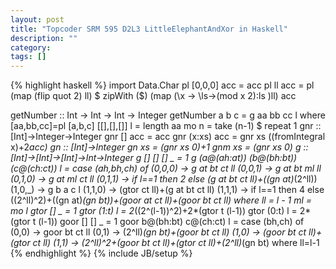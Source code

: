 ```yaml
---
layout: post
title: "Topcoder SRM 595 D2L3 LittleElephantAndXor in Haskell"
description: ""
category: 
tags: []
---
```

{% highlight haskell %}
import Data.Char
pl [0,0,0] acc = acc
pl ll acc = 
    pl (map (flip quot 2) ll) $ zipWith ($) (map (\x -> \ls->(mod x 2):ls )ll) acc
    
getNumber :: Int -> Int -> Int -> Integer
getNumber a b c = 
    g aa bb cc l 
        where
            [aa,bb,cc]=pl [a,b,c] [[],[],[]]
            l = length aa
mo n = take (n-1) $ repeat 1
gnr :: [Int]->Integer->Integer
gnr [] acc = acc
gnr (x:xs) acc = gnr xs ((fromIntegral x)+2*acc) 
gn :: [Int]->Integer
gn xs = (gnr xs 0)+1
gnm xs = (gnr xs 0)
g :: [Int]->[Int]->[Int]->Int->Integer
g [] [] [] _ = 1
g (a@(ah:at)) (b@(bh:bt)) (c@(ch:ct)) l = 
        case (ah,bh,ch) of
        (0,0,0) -> g at bt ct ll
        (0,0,1) -> g at bt ml ll
        (0,1,0) -> g at ml ct ll
        (0,1,1) -> if l==1 then 2 else (g at bt ct ll)+((gn at)*(2^ll)) 
        (1,0,_) -> g b a c l
        (1,1,0) -> (gtor ct ll)+(g at bt ct ll) 
        (1,1,1) -> if l==1 then 4 else ((2^ll)^2)+((gn at)*(gn bt))+(goor at ct ll)+(goor bt ct ll)
        where
                ll = l - 1
                ml = mo l
gtor [] _  = 1
gtor (1:t) l = 2*((2^(l-1))^2)+2*(gtor t (l-1))
gtor (0:t) l = 2*(gtor t (l-1)) 
goor [] [] _ = 1
goor b@(bh:bt) c@(ch:ct) l =
    case (bh,ch) of
        (0,0) -> goor bt ct ll
        (0,1) -> (2^ll)*(gn bt)+(goor bt ct ll)
        (1,0) -> (goor bt ct ll)+(gtor ct ll)
        (1,1) -> (2^ll)^2+(goor bt ct ll)+(gtor ct ll)+(2^ll)*(gn bt)
        where ll=l-1
{% endhighlight %}
{% include JB/setup %}
